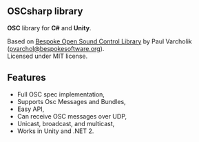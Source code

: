 ## OSCsharp library

**OSC** library for **C#** and **Unity**.

Based on [Bespoke Open Sound Control Library](http://www.bespokesoftware.org/wordpress/?page_id=69) by Paul Varcholik (pvarchol@bespokesoftware.org).  
Licensed under MIT license.

## Features
- Full OSC spec implementation,
- Supports Osc Messages and Bundles,
- Easy API,
- Can receive OSC messages over UDP,
- Unicast, broadcast, and multicast,
- Works in Unity and .NET 2.